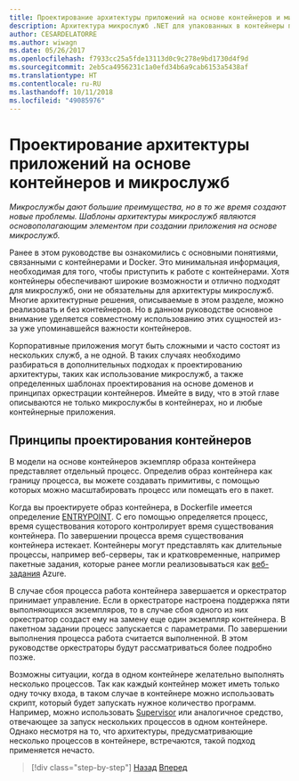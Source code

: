 ```yaml
---
title: Проектирование архитектуры приложений на основе контейнеров и микрослужб
description: Архитектура микрослужб .NET для упакованных в контейнеры приложений .NET | Проектирование архитектуры приложений на основе контейнеров и микрослужб
author: CESARDELATORRE
ms.author: wiwagn
ms.date: 05/26/2017
ms.openlocfilehash: f7933cc25a5fde13113d0c9c278e9bd1730d4f9d
ms.sourcegitcommit: 2eb5ca4956231c1a0efd34b6a9cab6153a5438af
ms.translationtype: HT
ms.contentlocale: ru-RU
ms.lasthandoff: 10/11/2018
ms.locfileid: "49085976"
---
```

# <a name="architecting-container--and-microservice-based-applications"></a>Проектирование архитектуры приложений на основе контейнеров и микрослужб

*Микрослужбы дают большие преимущества, но в то же время создают новые проблемы. Шаблоны архитектуры микрослужб являются основополагающим элементом при создании приложения на основе микрослужб.*

Ранее в этом руководстве вы ознакомились с основными понятиями, связанными с контейнерами и Docker. Это минимальная информация, необходимая для того, чтобы приступить к работе с контейнерами. Хотя контейнеры обеспечивают широкие возможности и отлично подходят для микрослужб, они не обязательны для архитектуры микрослужб. Многие архитектурные решения, описываемые в этом разделе, можно реализовать и без контейнеров. Но в данном руководстве основное внимание уделяется совместному использованию этих сущностей из-за уже упоминавшейся важности контейнеров.

Корпоративные приложения могут быть сложными и часто состоят из нескольких служб, а не одной. В таких случаях необходимо разбираться в дополнительных подходах к проектированию архитектуры, таких как использование микрослужб, а также определенных шаблонах проектирования на основе доменов и принципах оркестрации контейнеров. Имейте в виду, что в этой главе описываются не только микрослужбы в контейнерах, но и любые контейнерные приложения.

## <a name="container-design-principles"></a>Принципы проектирования контейнеров

В модели на основе контейнеров экземпляр образа контейнера представляет отдельный процесс. Определив образ контейнера как границу процесса, вы можете создавать примитивы, с помощью которых можно масштабировать процесс или помещать его в пакет.

Когда вы проектируете образ контейнера, в Dockerfile имеется определение [ENTRYPOINT](https://docs.docker.com/engine/reference/builder/). С его помощью определяется процесс, время существования которого контролирует время существования контейнера. По завершении процесса время существования контейнера истекает. Контейнеры могут представлять как длительные процессы, например веб-серверы, так и кратковременные, например пакетные задания, которые ранее могли реализовываться как [веб-задания](https://docs.microsoft.com/azure/app-service-web/websites-webjobs-resources) Azure.

В случае сбоя процесса работа контейнера завершается и оркестратор принимает управление. Если в оркестраторе настроена поддержка пяти выполняющихся экземпляров, то в случае сбоя одного из них оркестратор создаст ему на замену еще один экземпляр контейнера. В пакетном задании процесс запускается с параметрами. По завершении выполнения процесса работа считается выполненной. В этом руководстве оркестраторы будут рассматриваться более подробно позже.

Возможны ситуации, когда в одном контейнере желательно выполнять несколько процессов. Так как каждый контейнер может иметь только одну точку входа, в таком случае в контейнере можно использовать скрипт, который будет запускать нужное количество программ. Например, можно использовать [Supervisor](http://supervisord.org/) или аналогичное средство, отвечающее за запуск нескольких процессов в одном контейнере. Однако несмотря на то, что архитектуры, предусматривающие несколько процессов в контейнере, встречаются, такой подход применяется нечасто.


>[!div class="step-by-step"]
[Назад](../net-core-net-framework-containers/official-net-docker-images.md)
[Вперед](containerize-monolithic-applications.md)
